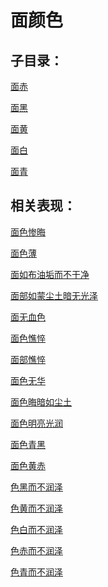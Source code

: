 # 面颜色## 子目录：[面赤](https://zuoye.gmzyh.com/read/biaoxian/cat_面赤.md)[面黑](https://zuoye.gmzyh.com/read/biaoxian/cat_面黑.md)[面黄](https://zuoye.gmzyh.com/read/biaoxian/cat_面黄.md)[面白](https://zuoye.gmzyh.com/read/biaoxian/cat_面白.md)[面青](https://zuoye.gmzyh.com/read/biaoxian/cat_面青.md)## 相关表现：[面色惨晦](https://zuoye.gmzyh.com/search?key=面色惨晦)[面色薄](https://zuoye.gmzyh.com/search?key=面色薄)[面如布油垢而不干净](https://zuoye.gmzyh.com/search?key=面如布油垢而不干净)[面部如蒙尘土暗无光泽](https://zuoye.gmzyh.com/search?key=面部如蒙尘土暗无光泽)[面无血色](https://zuoye.gmzyh.com/search?key=面无血色)[面色憔悴](https://zuoye.gmzyh.com/search?key=面色憔悴)[面部憔悴](https://zuoye.gmzyh.com/search?key=面部憔悴)[面色无华](https://zuoye.gmzyh.com/search?key=面色无华)[面色晦暗如尘土](https://zuoye.gmzyh.com/search?key=面色晦暗如尘土)[面色明亮光润](https://zuoye.gmzyh.com/search?key=面色明亮光润)[面色青黑](https://zuoye.gmzyh.com/search?key=面色青黑)[面色黄赤](https://zuoye.gmzyh.com/search?key=面色黄赤)[色黑而不润泽](https://zuoye.gmzyh.com/search?key=色黑而不润泽)[色黄而不润泽](https://zuoye.gmzyh.com/search?key=色黄而不润泽)[色白而不润泽](https://zuoye.gmzyh.com/search?key=色白而不润泽)[色赤而不润泽](https://zuoye.gmzyh.com/search?key=色赤而不润泽)[色青而不润泽](https://zuoye.gmzyh.com/search?key=色青而不润泽)